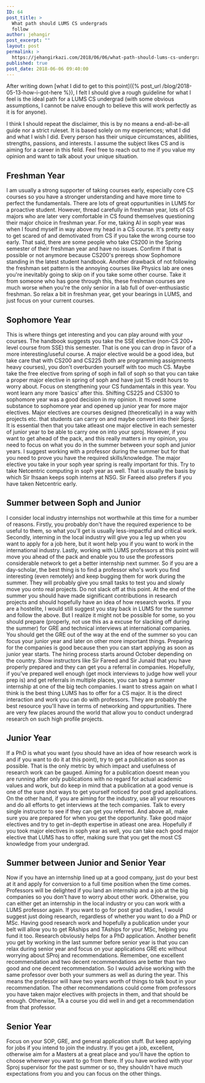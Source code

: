 ```yaml
---
ID: 64
post_title: >
  What path should LUMS CS undergrads
  follow
author: jehangir
post_excerpt: ""
layout: post
permalink: >
  https://jehangirkazi.com/2018/06/06/what-path-should-lums-cs-undergrads-follow/
published: true
post_date: 2018-06-06 09:40:00
---
```

<!-- wp:paragraph -->After writing down [what I did to get to this point]({% post_url /blog/2018-05-13-how-i-got-here %}), I felt I should give a rough guideline for what I feel is the ideal path for a LUMS CS undergrad (with some obvious assumptions, I cannot be naive enough to believe this will work perfectly as it is for anyone).
I think I should repeat the disclaimer, this is by no means a end-all-be-all guide nor a strict ruleset. It is based solely on my experiences; what I did and what I wish I did. Every person has their unique circumstances, abilities, strengths, passions, and interests. I assume the subject likes CS and is aiming for a career in this feild.
Feel free to reach out to me if you value my opinion and want to talk about your unique situation.
## [](https://github.com/kazijehangir/kazijehangir.github.io#-freshman-year-)Freshman Year 
I am usually a strong supporter of taking courses early, especially core CS courses so you have a stronger understanding and have more time to perfect the fundamentals. There are lots of great oppurtunities in LUMS for a proactive student. However, thread carefully in freshman year, lots of CS majors who are later very comfortable in CS found themselves questioning their major choice in freshman year. For me, taking AI in soph year was when I found myself in way above my head in a CS course. It\'s pretty easy to get scared of and demotivated from CS if you take the wrong course too early.
That said, there are some people who take CS200 in the Spring semester of their freshman year and have no issues. Confirm if that is possible or not anymore because CS200\'s prereqs show Sophomore standing in the latest student handbook. Another drawback of not following the freshman set pattern is the annoying courses like Physics lab are ones you\'re inevitably going to skip on if you take some other course. Take it from someone who has gone through this, these freshman courses are much worse when you\'re the only senior in a lab full of over-enthusiastic freshman.
So relax a bit in freshman year, get your bearings in LUMS, and just focus on your current courses.
## [](https://github.com/kazijehangir/kazijehangir.github.io#-sophomore-year-)Sophomore Year 
This is where things get interesting and you can play around with your courses. The handbook suggests you take the SSE elective (non-CS 200+ level course from SSE) this semester. That is one you can drop in favor of a more interesting/useful course. A major elective would be a good idea, but take care that with CS200 and CS225 (both are programming assigmnents heavy courses), you don\'t overburden yourself with too much CS. Maybe take the free elective from spring of soph in fall of soph so that you can take a proper major elective in spring of soph and have just 15 credit hours to worry about.
Focus on stengthening your CS fundamentals in this year. You wont learn any more \'basics\' after this.
Shifting CS225 and CS300 to sophomore year was a good decision in my opinion. It moved some substance to sophomore year and opened up junior year for more major electives. Major electives are courses designed (theoretically) in a way with projects etc. that students can carry on and maybe convert into their Sproj. It is essential then that you take atleast one major elective in each semester of junior year to be able to carry one on into your sproj.
However, if you want to get ahead of the pack, and this really matters in my opinion, you need to focus on what you do in the summer between your soph and junior years. I suggest working with a professor during the summer but for that you need to prove you have the required skills/knowledge. The major elective you take in your soph year spring is really important for this.
Try to take Netcentric computing in soph year as well. That is usually the basis by which Sir Ihsaan keeps soph interns at NSG. Sir Fareed also prefers if you have taken Netcentric early.
## [](https://github.com/kazijehangir/kazijehangir.github.io#-summer-between-soph-and-junior-)Summer between Soph and Junior 
I consider local industry internships not worthwhile at this time for a number of reasons. Firstly, you probably don\'t have the required experience to be useful to them, so what you\'ll get is usually less-impactful and critical work. Secondly, interning in the local industry will give you a leg up when you want to apply for a job here, but it wont help you if you want to work in the international industry. Lastly, working with LUMS professors at this point will move you ahead of the pack and enable you to use the professors considerable network to get a better internship next summer.
So if you are a day-scholar, the best thing is to find a professor who\'s work you find interesting (even remotely) and keep bugging them for work during the summer. They will probably give you small tasks to test you and slowly move you onto real projects. Do not slack off at this point. At the end of the summer you should have made significant contributions in research projects and should hopefully have an idea of how research works.
If you are a hostelite, I would still suggest you stay back in LUMS for the summer and follow the above. But I realize it might not be possible for some, so you should prepare (properly, not use this as a excuse for slacking off during the summer) for GRE and technical interviews at international companies. You should get the GRE out of the way at the end of the summer so you can focus your junior year and later on other more important things.
Preparing for the companies is good because then you can start applying as soon as junior year starts. The hiring process starts around October depending on the country. Show instructors like Sir Fareed and Sir Junaid that you have properly prepared and they can get you a referral in companies. Hopefully, if you\'ve prepared well enough (get mock interviews to judge how well your prep is) and get referrals in multiple places, you can bag a summer internship at one of the big tech companies.
I want to stress again on what I think is the best thing LUMS has to offer for a CS major. It is the direct interaction and work you can do with professors. They are probably the best resource you\'ll have in terms of networking and oppurtunities. There are very few places around the world that allow you to conduct undergrad research on such high profile projects.
## [](https://github.com/kazijehangir/kazijehangir.github.io#-junior-year-)Junior Year 
If a PhD is what you want (you should have an idea of how research work is and if you want to do it at this point), try to get a publication as soon as possible. That is the only metric by which impact and usefulness of research work can be gauged. Aiming for a publication doesnt mean you are running after only publications with no regard for actual academic values and work, but do keep in mind that a publication at a good venue is one of the sure shot ways to get yourself noticed for post grad applications.
On the other hand, if you are aiming for the industry, use all your resources and do all efforts to get interviews at the tech companies. Talk to every single instructor to see if they can get you referred. And above all, make sure you are prepared for when you get the opportunity.
Take good major electives and try to get in-depth expertise in atleast one area. Hopefully if you took major electives in soph year as well, you can take each good major elective that LUMS has to offer, making sure that you get the most CS knowledge from your undergrad.
## [](https://github.com/kazijehangir/kazijehangir.github.io#-summer-between-junior-and-senior-year-)Summer between Junior and Senior Year 
Now if you have an internship lined up at a good company, just do your best at it and apply for conversion to a full time position when the time comes. Professors will be delighted if you land an internship and a job at the big companies so you don\'t have to worry about other work.
Otherwise, you can either get an internship in the local industry or you can work with a LUMS professor again. If you want to go for post grad studies, I would suggest just doing research, regardless of whether you want to do a PhD or MSc. Having good research work and hopefully a publication under your belt will allow you to get RAships and TAships for your MSc, helping you fund it too. Research obviously helps for a PhD application.
Another benefit you get by working in the last summer before senior year is that you can relax during senior year and focus on your applications GRE etc without worrying about SProj and recommendations.
Remember, one excellent recommendation and two decent recommendations are better than two good and one decent recommendation. So I would advise working with the same professor over both your summers as well as during the year. This means the professor will have two years worth of things to talk bout in your recommendation. The other recommendations could come from professors you have taken major electives with projects in them, and that should be enough. Otherwise, TA a course you did well in and get a recommendation from that professor.
## [](https://github.com/kazijehangir/kazijehangir.github.io#-senior-year-)Senior Year 
Focus on your SOP, GRE, and general application stuff. But keep applying for jobs if you intend to join the industry. If you get a job, excellent, otherwise aim for a Masters at a great place and you\'ll have the option to choose wherever you want to go from there.
If you have worked with your Sproj supervisor for the past summer or so, they shouldn\'t have much expectations from you and you can focus on the other things.